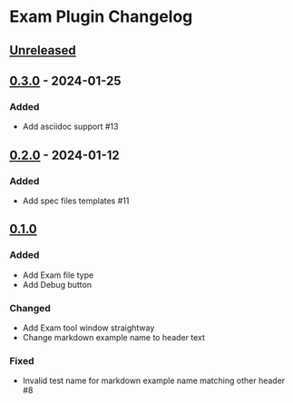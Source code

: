 <!-- Keep a Changelog guide -> https://keepachangelog.com -->

# Exam Plugin Changelog

## [Unreleased]

## [0.3.0] - 2024-01-25

### Added

- Add asciidoc support #13

## [0.2.0] - 2024-01-12

### Added

- Add spec files templates #11

## [0.1.0]

### Added

- Add Exam file type
- Add Debug button

### Changed

- Add Exam tool window straightway
- Change markdown example name to header text

### Fixed

- Invalid test name for markdown example name matching other header #8

[Unreleased]: https://github.com/MetallFoX/ExamPlugin/compare/v0.3.0...HEAD
[0.3.0]: https://github.com/MetallFoX/ExamPlugin/compare/v0.2.0...v0.3.0
[0.2.0]: https://github.com/MetallFoX/ExamPlugin/compare/v0.1.0...v0.2.0
[0.1.0]: https://github.com/MetallFoX/ExamPlugin/commits/v0.1.0
